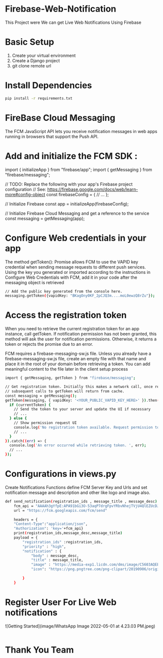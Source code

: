# Firebase-Web-Notification
This Project were We can get Live Web Notifications Using Firebase 

# Basic Setup

1. Create your virtual environment
2. Create a Django project
3. git clone remote url

# Install Dependencies
  ```bash
  pip install -r requirements.txt
  ```


# FireBase Cloud Messaging
The FCM JavaScript API lets you receive notification messages in web apps running in browsers that support the Push API. 

# Add and initialize the FCM SDK :
import { initializeApp } from "firebase/app";
import { getMessaging } from "firebase/messaging";

// TODO: Replace the following with your app's Firebase project configuration
// See: https://firebase.google.com/docs/web/learn-more#config-object
const firebaseConfig = {
  // ...
};

// Initialize Firebase
const app = initializeApp(firebaseConfig);


// Initialize Firebase Cloud Messaging and get a reference to the service
const messaging = getMessaging(app);


# Configure Web credentials in your app
The method getToken(): Promise allows FCM to use the VAPID key credential when sending message requests to different push services. Using the key you generated or imported according to the instructions in Configure Web Credentials with FCM, add it in your code after the messaging object is retrieved

  ```bash
 // Add the public key generated from the console here.
messaging.getToken({vapidKey: "BKagOny0KF_2pCJQ3m....moL0ewzQ8rZu"});
  ```


# Access the registration token
When you need to retrieve the current registration token for an app instance, call getToken. If notification permission has not been granted, this method will ask the user for notification permissions. Otherwise, it returns a token or rejects the promise due to an error.

FCM requires a firebase-messaging-sw.js file. Unless you already have a firebase-messaging-sw.js file, create an empty file with that name and place it in the root of your domain before retrieving a token. You can add meaningful content to the file later in the client setup process

```bash
import { getMessaging, getToken } from "firebase/messaging";

// Get registration token. Initially this makes a network call, once retrieved
// subsequent calls to getToken will return from cache.
const messaging = getMessaging();
getToken(messaging, { vapidKey: '<YOUR_PUBLIC_VAPID_KEY_HERE>' }).then((currentToken) => {
  if (currentToken) {
    // Send the token to your server and update the UI if necessary
    // ...
  } else {
    // Show permission request UI
    console.log('No registration token available. Request permission to generate one.');
    // ...
  }
}).catch((err) => {
  console.log('An error occurred while retrieving token. ', err);
  // ...
});
```

# Configurations in views.py 
Create Notifications Functions define FCM Server Key and Urls and set notification message and description and other like logo and image also. 

```bash
def send_notification(registration_ids , message_title , message_desc):
    fcm_api = "AAAAh3gYfpE:APA91bGi3O-53aqP7drgFpvYRbvNhejTVjU4QlEZUcDJuE2nWkvKBZ0uUK7knd5W8350LKdSRHmsamnK3PO53_cNMqJtH1Ft3KPBK6I19jsjKGr0Q_-npTFMb3EFsR57d1CVDDGqhoVy"
    url = "https://fcm.googleapis.com/fcm/send"
    
    headers = {
    "Content-Type":"application/json",
    "Authorization": 'key='+fcm_api}
    print(registration_ids,message_desc,message_title)
    payload = {
        "registration_ids" :registration_ids,
        "priority" : "high",
        "notification" : {
            "body" : message_desc,
            "title" : message_title,
            "image" : "https://media-exp1.licdn.com/dms/image/C5603AQEBWGSDtxwgdg/profile-displayphoto-shrink_200_200/0/1628446066965?e=1656547200&v=beta&t=kKp6WMBDuFoh4u4ImKXWfpkqY-CD8-YBQnTyV2Zj-uI",
            "icon": "https://png.pngtree.com/png-clipart/20190906/original/pngtree-c4d-cool-black-red-gold-three-dimensional-letter-j-decoration-png-image_4572647.jpg",
            
        }
    }
```

# Register User For Live Web notifications


![Getting Started](image/WhatsApp Image 2022-05-01 at 4.23.03 PM.jpeg)
```bash


```


# Thank You Team

